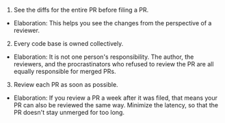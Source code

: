 1. See the diffs for the entire PR before filing a PR.
* Elaboration: This helps you see the changes from the perspective of a reviewer. 
2. Every code base is owned collectively.
* Elaboration: It is not one person's responsibility. The author, the reviewers, and the procrastinators who refused to review the PR are all equally responsible for merged PRs.
3. Review each PR as soon as possible.
* Elaboration: If you review a PR a week after it was filed, that means your PR can also be reviewed the same way. Minimize the latency, so that the PR doesn't stay unmerged for too long.
